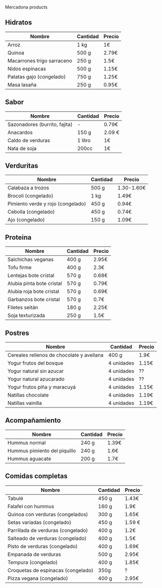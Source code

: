Mercadona products

## Hidratos
| Nombre | Cantidad | Precio |
|----|----|----|
|Arroz| 1 kg | 1€|
|Quinoa| 500 g| 2.79€|
|Macarrones trigo sarraceno|250 g| 1.5€|
|Nidos espinacas| 500 g| 1.15€|
|Patatas gajo (congelado)| 750 g| 1.25€|
|Masa lasaña| 250 g|0.95€|

## Sabor
| Nombre | Cantidad | Precio |
|----|----|----|
|Sazonadores (burrito, fajita)| - | 0.79€|
|Anacardos| 150 g| 2.09 €|
|Caldo de verduras| 1 litro| 1€|
|Nata de soja| 200cc| 1€|

## Verduritas
| Nombre | Cantidad | Precio |
|----|----|----|
|Calabaza a trozos| 500 g| 1.30-1.60€|
|Brocoli (congelado)| 1 kg| 1.49€|
|Pimiento verde y rojo (congelado)| 450 g| 0.94€|
|Cebolla (congelado)| 450 g| 0.74€|
|Ajo (congelado)| 150 g| 1.09€|

## Proteina
| Nombre | Cantidad | Precio |
|----|----|----|
|Salchichas veganas| 400 g| 2.95€|
|Tofu firme| 400 g| 2.3€|
|Lentejas bote cristal| 570 g | 0.68€|
|Alubia pinta bote cristal| 570 g| 0.79€|
|Alubia roja bote cristal| 570 g| 0.69€|
|Garbanzos bote cristal | 570 g| 0.7€|
|Filetes seitán| 180 g| 2.25€|
|Soja texturizada| 250 g| 1.5€|


## Postres
| Nombre | Cantidad | Precio |
|----|----|----|
|Cereales rellenos de chocolate y avellana| 400 g| 1.9€|
|Yogur frutos del bosque| 4 unidades| 1.15€|
|Yogur natural sin azucar| 4 unidades| ??|
|Yogur natural azucarado| 4 unidades| ??|
|Yogur frutos piña y maracuyá| 4 unidades| 1.15€|
|Natillas chocolate| 4 unidades| 1.19€|
|Natillas vainilla| 4 unidades| 1.19€|

## Acompañamiento
| Nombre | Cantidad | Precio |
|----|----|----|
|Hummus normal| 240 g | 1.39€|
|Hummus pimiento del piquillo| 240 g| 1.6€|
|Hummus aguacate| 200 g| 1.7€|

## Comidas completas
| Nombre | Cantidad | Precio |
|----|----|----|
|Tabulé| 450 g| 1.43€|
|Falafel con hummus| 160 g| 1.9€|
|Quinoa con verduras (congelados)| 300 g| 1.65€|
|Setas variadas (congelado)| 450 g| 1.59 €|
|Parrillada de verduras (congelado)| 400 g| 1.2€|
|Salteado de verduras (congelado)| 400 g| 1.5€|
|Pisto de verduras (congelado)| 400 g| 1.69€|
|Empanada de verduras| 500 g| 2.95€|
|Tempura (congelado)| 400 g| 1.85€|
|Croquetas de espinacas (congelado)| 350g | ?|
|Pizza vegana (congelado)| 400 g| 2.95€|

